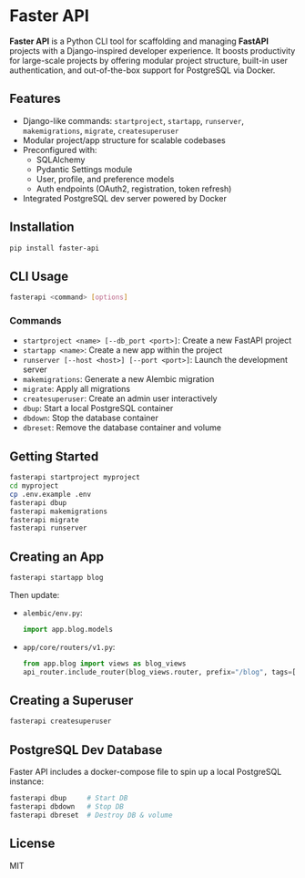 # Faster API

**Faster API** is a Python CLI tool for scaffolding and managing **FastAPI** projects with a Django-inspired developer experience. It boosts productivity for large-scale projects by offering modular project structure, built-in user authentication, and out-of-the-box support for PostgreSQL via Docker.

## Features

- Django-like commands: `startproject`, `startapp`, `runserver`, `makemigrations`, `migrate`, `createsuperuser`
- Modular project/app structure for scalable codebases
- Preconfigured with:
  - SQLAlchemy
  - Pydantic Settings module
  - User, profile, and preference models
  - Auth endpoints (OAuth2, registration, token refresh)
- Integrated PostgreSQL dev server powered by Docker

## Installation

```bash
pip install faster-api
```

## CLI Usage

```bash
fasterapi <command> [options]
```

### Commands

- `startproject <name> [--db_port <port>]`: Create a new FastAPI project
- `startapp <name>`: Create a new app within the project
- `runserver [--host <host>] [--port <port>]`: Launch the development server
- `makemigrations`: Generate a new Alembic migration
- `migrate`: Apply all migrations
- `createsuperuser`: Create an admin user interactively
- `dbup`: Start a local PostgreSQL container
- `dbdown`: Stop the database container
- `dbreset`: Remove the database container and volume

## Getting Started

```bash
fasterapi startproject myproject
cd myproject
cp .env.example .env
fasterapi dbup
fasterapi makemigrations
fasterapi migrate
fasterapi runserver
```

## Creating an App

```bash
fasterapi startapp blog
```

Then update:

- `alembic/env.py`:
  ```python
  import app.blog.models
  ```

- `app/core/routers/v1.py`:
  ```python
  from app.blog import views as blog_views
  api_router.include_router(blog_views.router, prefix="/blog", tags=["blog"])
  ```

## Creating a Superuser

```bash
fasterapi createsuperuser
```

## PostgreSQL Dev Database

Faster API includes a docker-compose file to spin up a local PostgreSQL instance:

```bash
fasterapi dbup     # Start DB
fasterapi dbdown   # Stop DB
fasterapi dbreset  # Destroy DB & volume
```

## License

MIT